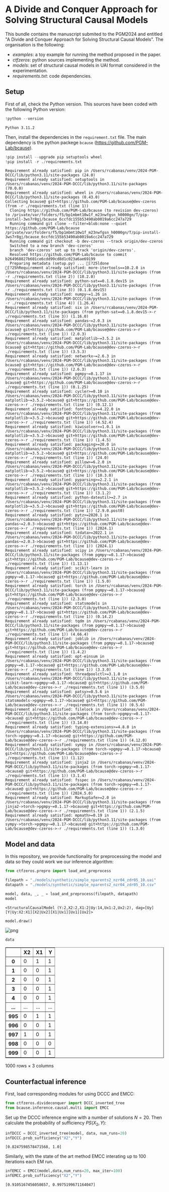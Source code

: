 # A Divide and Conquer Approach for Solving Structural Causal Models

This bundle contains the manuscript submited to the PGM2024 and entitled  "A Divide and Conquer Approach for Solving Structural
Causal Models".
The organisation  is the following:

- _examples_: a toy example for running the method proposed in the paper.
- _ctfzeros_: python sources implementing the method.
- _models_: set of structural causal models in UAI format considered in the experimentation.
- _requirements.txt_: code dependencies.





## Setup
First of all, check the Python version. This sources have been coded with the following Python version:


```python
!python --version
```

    Python 3.11.2


Then, install the dependencies in the `requirement.txt` file. The main dependency is the python packege `bcause` (https://github.com/PGM-Lab/bcause).


```python
!pip install --upgrade pip setuptools wheel
!pip install -r ./requirements.txt
```

    Requirement already satisfied: pip in /Users/rcabanas/venv/2024-PGM-DCCC/lib/python3.11/site-packages (24.0)
    Requirement already satisfied: setuptools in /Users/rcabanas/venv/2024-PGM-DCCC/lib/python3.11/site-packages (70.0.0)
    Requirement already satisfied: wheel in /Users/rcabanas/venv/2024-PGM-DCCC/lib/python3.11/site-packages (0.43.0)
    Collecting bcause@ git+https://github.com/PGM-Lab/bcause@dev-czeros (from -r ./requirements.txt (line 1))
      Cloning https://github.com/PGM-Lab/bcause (to revision dev-czeros) to /private/var/folders/f5/bp1mbmt10w1f_m23nwfgsn_h0000gn/T/pip-install-3ws7r8gj/bcause_6ccfdc155b53490ab0019a6cc247a729
      Running command git clone --filter=blob:none --quiet https://github.com/PGM-Lab/bcause /private/var/folders/f5/bp1mbmt10w1f_m23nwfgsn_h0000gn/T/pip-install-3ws7r8gj/bcause_6ccfdc155b53490ab0019a6cc247a729
      Running command git checkout -b dev-czeros --track origin/dev-czeros
      Switched to a new branch 'dev-czeros'
      branch 'dev-czeros' set up to track 'origin/dev-czeros'.
      Resolved https://github.com/PGM-Lab/bcause to commit b264968827b601ce6cdd99cd8d1c023a6ae69199
      Preparing metadata (setup.py) ... [?25ldone
    [?25hRequirement already satisfied: more-itertools==10.2.0 in /Users/rcabanas/venv/2024-PGM-DCCC/lib/python3.11/site-packages (from -r ./requirements.txt (line 2)) (10.2.0)
    Requirement already satisfied: python-sat==0.1.8.dev15 in /Users/rcabanas/venv/2024-PGM-DCCC/lib/python3.11/site-packages (from -r ./requirements.txt (line 3)) (0.1.8.dev15)
    Requirement already satisfied: numpy~=1.26 in /Users/rcabanas/venv/2024-PGM-DCCC/lib/python3.11/site-packages (from -r ./requirements.txt (line 4)) (1.26.4)
    Requirement already satisfied: six in /Users/rcabanas/venv/2024-PGM-DCCC/lib/python3.11/site-packages (from python-sat==0.1.8.dev15->-r ./requirements.txt (line 3)) (1.16.0)
    Requirement already satisfied: pandas~=2.0.3 in /Users/rcabanas/venv/2024-PGM-DCCC/lib/python3.11/site-packages (from bcause@ git+https://github.com/PGM-Lab/bcause@dev-czeros->-r ./requirements.txt (line 1)) (2.0.3)
    Requirement already satisfied: matplotlib~=3.5.2 in /Users/rcabanas/venv/2024-PGM-DCCC/lib/python3.11/site-packages (from bcause@ git+https://github.com/PGM-Lab/bcause@dev-czeros->-r ./requirements.txt (line 1)) (3.5.3)
    Requirement already satisfied: networkx~=2.6.3 in /Users/rcabanas/venv/2024-PGM-DCCC/lib/python3.11/site-packages (from bcause@ git+https://github.com/PGM-Lab/bcause@dev-czeros->-r ./requirements.txt (line 1)) (2.6.3)
    Requirement already satisfied: pgmpy~=0.1.17 in /Users/rcabanas/venv/2024-PGM-DCCC/lib/python3.11/site-packages (from bcause@ git+https://github.com/PGM-Lab/bcause@dev-czeros->-r ./requirements.txt (line 1)) (0.1.25)
    Requirement already satisfied: cycler>=0.10 in /Users/rcabanas/venv/2024-PGM-DCCC/lib/python3.11/site-packages (from matplotlib~=3.5.2->bcause@ git+https://github.com/PGM-Lab/bcause@dev-czeros->-r ./requirements.txt (line 1)) (0.12.1)
    Requirement already satisfied: fonttools>=4.22.0 in /Users/rcabanas/venv/2024-PGM-DCCC/lib/python3.11/site-packages (from matplotlib~=3.5.2->bcause@ git+https://github.com/PGM-Lab/bcause@dev-czeros->-r ./requirements.txt (line 1)) (4.52.4)
    Requirement already satisfied: kiwisolver>=1.0.1 in /Users/rcabanas/venv/2024-PGM-DCCC/lib/python3.11/site-packages (from matplotlib~=3.5.2->bcause@ git+https://github.com/PGM-Lab/bcause@dev-czeros->-r ./requirements.txt (line 1)) (1.4.5)
    Requirement already satisfied: packaging>=20.0 in /Users/rcabanas/venv/2024-PGM-DCCC/lib/python3.11/site-packages (from matplotlib~=3.5.2->bcause@ git+https://github.com/PGM-Lab/bcause@dev-czeros->-r ./requirements.txt (line 1)) (24.0)
    Requirement already satisfied: pillow>=6.2.0 in /Users/rcabanas/venv/2024-PGM-DCCC/lib/python3.11/site-packages (from matplotlib~=3.5.2->bcause@ git+https://github.com/PGM-Lab/bcause@dev-czeros->-r ./requirements.txt (line 1)) (10.3.0)
    Requirement already satisfied: pyparsing>=2.2.1 in /Users/rcabanas/venv/2024-PGM-DCCC/lib/python3.11/site-packages (from matplotlib~=3.5.2->bcause@ git+https://github.com/PGM-Lab/bcause@dev-czeros->-r ./requirements.txt (line 1)) (3.1.2)
    Requirement already satisfied: python-dateutil>=2.7 in /Users/rcabanas/venv/2024-PGM-DCCC/lib/python3.11/site-packages (from matplotlib~=3.5.2->bcause@ git+https://github.com/PGM-Lab/bcause@dev-czeros->-r ./requirements.txt (line 1)) (2.9.0.post0)
    Requirement already satisfied: pytz>=2020.1 in /Users/rcabanas/venv/2024-PGM-DCCC/lib/python3.11/site-packages (from pandas~=2.0.3->bcause@ git+https://github.com/PGM-Lab/bcause@dev-czeros->-r ./requirements.txt (line 1)) (2024.1)
    Requirement already satisfied: tzdata>=2022.1 in /Users/rcabanas/venv/2024-PGM-DCCC/lib/python3.11/site-packages (from pandas~=2.0.3->bcause@ git+https://github.com/PGM-Lab/bcause@dev-czeros->-r ./requirements.txt (line 1)) (2024.1)
    Requirement already satisfied: scipy in /Users/rcabanas/venv/2024-PGM-DCCC/lib/python3.11/site-packages (from pgmpy~=0.1.17->bcause@ git+https://github.com/PGM-Lab/bcause@dev-czeros->-r ./requirements.txt (line 1)) (1.13.1)
    Requirement already satisfied: scikit-learn in /Users/rcabanas/venv/2024-PGM-DCCC/lib/python3.11/site-packages (from pgmpy~=0.1.17->bcause@ git+https://github.com/PGM-Lab/bcause@dev-czeros->-r ./requirements.txt (line 1)) (1.5.0)
    Requirement already satisfied: torch in /Users/rcabanas/venv/2024-PGM-DCCC/lib/python3.11/site-packages (from pgmpy~=0.1.17->bcause@ git+https://github.com/PGM-Lab/bcause@dev-czeros->-r ./requirements.txt (line 1)) (2.3.0)
    Requirement already satisfied: statsmodels in /Users/rcabanas/venv/2024-PGM-DCCC/lib/python3.11/site-packages (from pgmpy~=0.1.17->bcause@ git+https://github.com/PGM-Lab/bcause@dev-czeros->-r ./requirements.txt (line 1)) (0.14.2)
    Requirement already satisfied: tqdm in /Users/rcabanas/venv/2024-PGM-DCCC/lib/python3.11/site-packages (from pgmpy~=0.1.17->bcause@ git+https://github.com/PGM-Lab/bcause@dev-czeros->-r ./requirements.txt (line 1)) (4.66.4)
    Requirement already satisfied: joblib in /Users/rcabanas/venv/2024-PGM-DCCC/lib/python3.11/site-packages (from pgmpy~=0.1.17->bcause@ git+https://github.com/PGM-Lab/bcause@dev-czeros->-r ./requirements.txt (line 1)) (1.4.2)
    Requirement already satisfied: opt-einsum in /Users/rcabanas/venv/2024-PGM-DCCC/lib/python3.11/site-packages (from pgmpy~=0.1.17->bcause@ git+https://github.com/PGM-Lab/bcause@dev-czeros->-r ./requirements.txt (line 1)) (3.3.0)
    Requirement already satisfied: threadpoolctl>=3.1.0 in /Users/rcabanas/venv/2024-PGM-DCCC/lib/python3.11/site-packages (from scikit-learn->pgmpy~=0.1.17->bcause@ git+https://github.com/PGM-Lab/bcause@dev-czeros->-r ./requirements.txt (line 1)) (3.5.0)
    Requirement already satisfied: patsy>=0.5.6 in /Users/rcabanas/venv/2024-PGM-DCCC/lib/python3.11/site-packages (from statsmodels->pgmpy~=0.1.17->bcause@ git+https://github.com/PGM-Lab/bcause@dev-czeros->-r ./requirements.txt (line 1)) (0.5.6)
    Requirement already satisfied: filelock in /Users/rcabanas/venv/2024-PGM-DCCC/lib/python3.11/site-packages (from torch->pgmpy~=0.1.17->bcause@ git+https://github.com/PGM-Lab/bcause@dev-czeros->-r ./requirements.txt (line 1)) (3.14.0)
    Requirement already satisfied: typing-extensions>=4.8.0 in /Users/rcabanas/venv/2024-PGM-DCCC/lib/python3.11/site-packages (from torch->pgmpy~=0.1.17->bcause@ git+https://github.com/PGM-Lab/bcause@dev-czeros->-r ./requirements.txt (line 1)) (4.12.0)
    Requirement already satisfied: sympy in /Users/rcabanas/venv/2024-PGM-DCCC/lib/python3.11/site-packages (from torch->pgmpy~=0.1.17->bcause@ git+https://github.com/PGM-Lab/bcause@dev-czeros->-r ./requirements.txt (line 1)) (1.12)
    Requirement already satisfied: jinja2 in /Users/rcabanas/venv/2024-PGM-DCCC/lib/python3.11/site-packages (from torch->pgmpy~=0.1.17->bcause@ git+https://github.com/PGM-Lab/bcause@dev-czeros->-r ./requirements.txt (line 1)) (3.1.4)
    Requirement already satisfied: fsspec in /Users/rcabanas/venv/2024-PGM-DCCC/lib/python3.11/site-packages (from torch->pgmpy~=0.1.17->bcause@ git+https://github.com/PGM-Lab/bcause@dev-czeros->-r ./requirements.txt (line 1)) (2024.5.0)
    Requirement already satisfied: MarkupSafe>=2.0 in /Users/rcabanas/venv/2024-PGM-DCCC/lib/python3.11/site-packages (from jinja2->torch->pgmpy~=0.1.17->bcause@ git+https://github.com/PGM-Lab/bcause@dev-czeros->-r ./requirements.txt (line 1)) (2.1.5)
    Requirement already satisfied: mpmath>=0.19 in /Users/rcabanas/venv/2024-PGM-DCCC/lib/python3.11/site-packages (from sympy->torch->pgmpy~=0.1.17->bcause@ git+https://github.com/PGM-Lab/bcause@dev-czeros->-r ./requirements.txt (line 1)) (1.3.0)


## Model and data

In this repository, we provide functionality for preprocessing the model and data so they could work we our inference algorithm:


```python
from ctfzeros.prepro import load_and_preprocess
```


```python
filepath = "./models/synthetic/simple_nparents2_nzr04_zdr05_10.uai"
datapath = "./models/synthetic/simple_nparents2_nzr04_zdr05_10.csv"

model, data, _, _ = load_and_preprocess(filepath, datapath)
model
```




    <StructuralCausalModel (Y:2,X2:2,X1:2|Uy:14,Ux1:2,Ux2:2), dag=[Uy][Y|Uy:X2:X1][X2|Ux2][X1|Ux1][Ux1][Ux2]>




```python
model.draw()
```

![png](output_8_0.png)

```python
data
```




<div>
<style scoped>
    .dataframe tbody tr th:only-of-type {
        vertical-align: middle;
    }

    .dataframe tbody tr th {
        vertical-align: top;
    }

    .dataframe thead th {
        text-align: right;
    }
</style>
<table border="1" class="dataframe">
  <thead>
    <tr style="text-align: right;">
      <th></th>
      <th>X2</th>
      <th>X1</th>
      <th>Y</th>
    </tr>
  </thead>
  <tbody>
    <tr>
      <th>0</th>
      <td>0</td>
      <td>1</td>
      <td>1</td>
    </tr>
    <tr>
      <th>1</th>
      <td>0</td>
      <td>0</td>
      <td>1</td>
    </tr>
    <tr>
      <th>2</th>
      <td>0</td>
      <td>0</td>
      <td>1</td>
    </tr>
    <tr>
      <th>3</th>
      <td>0</td>
      <td>0</td>
      <td>1</td>
    </tr>
    <tr>
      <th>4</th>
      <td>0</td>
      <td>0</td>
      <td>1</td>
    </tr>
    <tr>
      <th>...</th>
      <td>...</td>
      <td>...</td>
      <td>...</td>
    </tr>
    <tr>
      <th>995</th>
      <td>0</td>
      <td>1</td>
      <td>1</td>
    </tr>
    <tr>
      <th>996</th>
      <td>0</td>
      <td>0</td>
      <td>1</td>
    </tr>
    <tr>
      <th>997</th>
      <td>1</td>
      <td>0</td>
      <td>1</td>
    </tr>
    <tr>
      <th>998</th>
      <td>0</td>
      <td>0</td>
      <td>0</td>
    </tr>
    <tr>
      <th>999</th>
      <td>0</td>
      <td>0</td>
      <td>1</td>
    </tr>
  </tbody>
</table>
<p>1000 rows × 3 columns</p>
</div>





## Counterfactual inference

First, load corresponding modules for using DCCC and EMCC:


```python
from ctfzeros.divideconquer import DCCC_inverted_tree
from bcause.inference.causal.multi import EMCC
```

Set up the DCCC inference engine with a number of solutions $N=20$. Then calculate the probability of sufficiency $PS(X_2,Y)$:


```python
infDCCC = DCCC_inverted_tree(model, data, num_runs=20)
infDCCC.prob_sufficiency("X2","Y")
```




    [0.8247598578471568, 1.0]



Similarly, with the state of the art method EMCC interating up to 100 iterations each EM run.


```python
infEMCC = EMCC(model,data,num_runs=20, max_iter=100)
infEMCC.prob_sufficiency("X2","Y")

```




    [0.9105167456058657, 0.9975199671164047]


